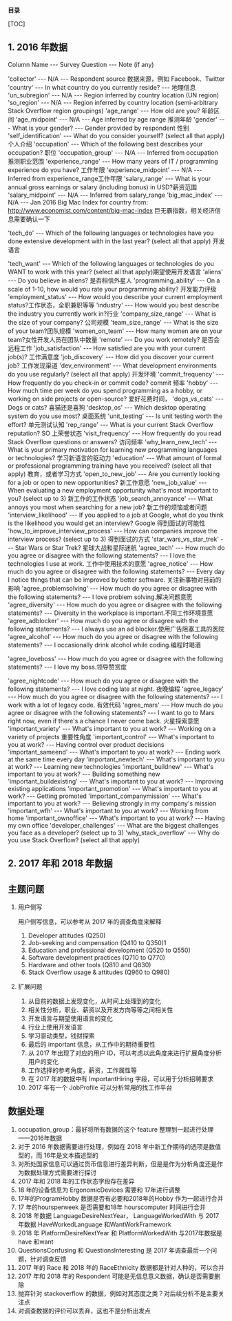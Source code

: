 **目录**

[TOC]

## 1. 2016 年数据

Column Name --- Survey Question --- Note (if any)

'collector' --- N/A --- Respondent source   数据来源，例如 Facebook、Twitter
'country' --- In what country do you currently reside? --- 地理信息
'un_subregion' --- N/A --- Region inferred by country location (UN region)
'so_region' --- N/A --- Region inferred by country location (semi-arbitrary Stack Overflow region groupings)
'age_range' --- How old are you? 年龄区间
'age_midpoint' --- N/A --- Age inferred by age range 推测年龄
'gender' --- What is your gender? --- Gender provided by respondent	性别
'self_identification' --- What do you consider yourself? (select all that apply)	个人介绍
'occupation' --- Which of the following best describes your occupation?	职位
'occupation_group' --- N/A --- Inferred from occupation  推测职业范围
'experience_range' --- How many years of IT / programming experience do you have? 工作年限
'experience_midpoint' --- N/A --- Inferred from experience_range工作年限
'salary_range' --- What is your annual gross earnings or salary (including bonus) in USD?薪资范围
'salary_midpoint' --- N/A --- Inferred from salary_range
'big_mac_index' --- N/A --- Jan 2016 Big Mac Index for country from: http://www.economist.com/content/big-mac-index  巨无霸指数，相关经济信息需要确认一下

'tech_do' --- Which of the following languages or technologies have you done extensive development with in the last year? (select all that apply)  开发语言

'tech_want' --- Which of the following languages or technologies do you WANT to work with this year? (select all that apply)期望使用开发语言
'aliens' --- Do you believe in aliens? 是否相信外星人
'programming_ability' --- On a scale of 1-10, how would you rate your programming ability? 开发能力评级
'employment_status' --- How would you describe your current employment status?工作状态，全职兼职等等
'industry' --- How would you best describe the industry you currently work in?行业
'company_size_range' --- What is the size of your company?	公司规模
'team_size_range' --- What is the size of your team?团队规模
'women_on_team' --- How many women are on your team?女性开发人员在团队中数量
'remote' --- Do you work remotely? 是否会远程工作
'job_satisfaction' --- How satisfied are you with your current job(s)?  工作满意度
'job_discovery' --- How did you discover your current job? 工作发现渠道
'dev_environment' --- What development environments do you use regularly? (select all that apply) 开发环境
'commit_frequency' --- How frequently do you check-in or commit code? commit 频率
'hobby' --- How much time per week do you spend programming as a hobby, or working on side projects or open-source? 爱好花费时间，
'dogs_vs_cats' --- Dogs or cats? 喜猫还是喜狗
'desktop_os' --- Which desktop operating system do you use most? 桌面系统
'unit_testing' --- Is unit testing worth the effort? 单元测试认知
'rep_range' --- What is your current Stack Overflow reputation?  SO 上荣誉状态
'visit_frequency' --- How frequently do you read Stack Overflow questions or answers? 访问频率
'why_learn_new_tech' --- What is your primary motivation for learning new programming languages or technologies? 学习新语言的驱动力
'education' --- What amount of formal or professional programming training have you received? (select all that apply) 教育，或者学习方式
'open_to_new_job' --- Are you currently looking for a job or open to new opportunities? 新工作意愿
'new_job_value' --- When evaluating a new employment opportunity what's most important to you? (select up to 3) 新工作的工作状态
'job_search_annoyance' --- What annoys you most when searching for a new job? 新工作的烦恼或者问题
'interview_likelihood' --- If you applied to a job at Google, what do you think is the likelihood you would get an interview? Google 得到面试的可能性
'how_to_improve_interview_process' --- How can companies improve the interview process? (select up to 3) 得到面试的方式
'star_wars_vs_star_trek' --- Star Wars or Star Trek? 星球大战和星际迷航
'agree_tech' --- How much do you agree or disagree with the following statements? --- I love the technologies I use at work. 工作中使用技术的意愿
'agree_notice' --- How much do you agree or disagree with the following statements? --- Every day I notice things that can be improved by better software.	关注新事物对目前的影响
'agree_problemsolving' --- How much do you agree or disagree with the following statements? --- I love problem solving.解决问题意愿
'agree_diversity' --- How much do you agree or disagree with the following statements? --- Diversity in the workplace is important.不同工作环境意愿
'agree_adblocker' --- How much do you agree or disagree with the following statements? --- I always use an ad blocker.使用广告阻塞工具的医院
'agree_alcohol' --- How much do you agree or disagree with the following statements? --- I occasionally drink alcohol while coding.编程时喝酒

'agree_loveboss' --- How much do you agree or disagree with the following statements? --- I love my boss.领导赞赏度

'agree_nightcode' --- How much do you agree or disagree with the following statements? --- I love coding late at night. 夜晚编程
'agree_legacy' --- How much do you agree or disagree with the following statements? --- I work with a lot of legacy code. 有效代码
'agree_mars' --- How much do you agree or disagree with the following statements? --- I want to go to Mars right now, even if there's a chance I never come back. 火星探索意愿
'important_variety' --- What's important to you at work? --- Working on a variety of projects 重要性角度
'important_control' --- What's important to you at work? --- Having control over product decisions
'important_sameend' --- What's important to you at work? --- Ending work at the same time every day
'important_newtech' --- What's important to you at work? --- Learning new technologies
'important_buildnew' --- What's important to you at work? --- Building something new
'important_buildexisting' --- What's important to you at work? --- Improving existing applications
'important_promotion' --- What's important to you at work? --- Getting promoted
'important_companymission' --- What's important to you at work? --- Believing strongly in my company's mission
'important_wfh' --- What's important to you at work? --- Working from home
'important_ownoffice' --- What's important to you at work? --- Having my own office
'developer_challenges' --- What are the biggest challenges you face as a developer? (select up to 3)
'why_stack_overflow' --- Why do you use Stack Overflow? (select all that apply)



## 2. 2017 年和 2018 年数据



## 主题问题

1. 用户侧写

   用户侧写信息，可以参考从 2017 年的调查角度来解释 

   1. Developer attitudes (Q250) 
   2. Job-seeking and compensation (Q410 to Q350)1 
   3. Education and professional development (Q520 to Q550) 
   4. Software development practices (Q710 to Q770) 
   5. Hardware and other tools (Q810 and Q830) 
   6. Stack Overflow usage & attitudes (Q960 to Q980) 

2. 扩展问题

   1. 从目前的数据上发现变化，从时间上处理到的变化
   2. 相关性分析，职业、薪资以及开发方向等等之间相关性
   3. 开发语言与期望使用语言的变化
   4. 行业上使用开发语言
   5. 学习驱动类型，钱财探索
   6. 最后的 important 信息，从工作中的期待重要性
   7. 从 2017 年出现了对应的用户 ID，可以考虑以此角度来进行扩展角度分析用户的变化
   8. 工作选择的参考角度，薪资，工作属性等
   9. 在 2017 年的数据中有 ImportantHiring 字段，可以用于分析招聘要求
   10. 2017 年有一个 JobProfile 可以分析常用的找工作平台

## 数据处理

1. occupation_group：最好将所有数据的这个 feature 整理到一起进行处理——2016年数据
2. 对于 2016 年数据需要进行处理，例如在 2018 年中新工作期待的选项是数值型的，而 16年是文本描述型的
3. 对所处国家信息可以通过货币信息进行差异判断，但是是作为分析角度还是作为数据处理方式需要进行探讨
4. 2017 年和 2018 年的工作状态字段存在差异
5. 18 年的设备信息为 ErgonomicDevices 需要和 17年进行调整
6. 17年的ProgramHobby 数据是否有必要和2018年的Hobby 作为一起进行合并
7. 17 年的hoursperweek 是否需要和18年 hourscomputer 时间进行合并
8. 2018 年数据 LanguageDesireNextYear， LanguageWorkedWith 与 2017年数据  HaveWorkedLanguage 和WantWorkFramework
9. 2018 年  PlatformDesireNextYear 和 PlatformWorkedWith 与2017年数据是 have 和want
10. QuestionsConfusing 和 QuestionsInteresting 是 2017 年调查最后一个问题，针对调查反馈
11. 2017 年的 Race 和 2018 年的 RaceEthnicity 数据都是针对人种的，可以合并
12. 2017 年和 2018 年的 Respondent 可能是无信息意义数据，确认是否需要删除
13. 抛弃针对 stackoverflow 的数据，例如对其态度之类？对后续分析不是主要关注点
14. 对调查数据的评价可以丢弃，这也不是分析出发点